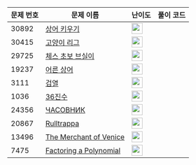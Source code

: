| 문제 번호 | 문제 이름 | 난이도 | 풀이 코드 |
| --- | --- | --- | --- |
| 30892 | [상어 키우기](https://www.acmicpc.net/problem/30892) | <img height="25px" width="25px=" src="https://static.solved.ac/tier_small/10.svg"/> |  |
| 30415 | [고양이 리그](https://www.acmicpc.net/problem/30415) | <img height="25px" width="25px=" src="https://static.solved.ac/tier_small/15.svg"/> |  |
| 29725 | [체스 초보 브실이](https://www.acmicpc.net/problem/29725) | <img height="25px" width="25px=" src="https://static.solved.ac/tier_small/2.svg"/> |  |
| 19237 | [어른 상어](https://www.acmicpc.net/problem/19237) | <img height="25px" width="25px=" src="https://static.solved.ac/tier_small/14.svg"/> |  |
| 3111 | [검열](https://www.acmicpc.net/problem/3111) | <img height="25px" width="25px=" src="https://static.solved.ac/tier_small/17.svg"/> |  |
| 1036 | [36진수](https://www.acmicpc.net/problem/1036) | <img height="25px" width="25px=" src="https://static.solved.ac/tier_small/15.svg"/> |  |
| 24356 | [ЧАСОВНИК](https://www.acmicpc.net/problem/24356) | <img height="25px" width="25px=" src="https://static.solved.ac/tier_small/2.svg"/> |  |
| 20867 | [Rulltrappa](https://www.acmicpc.net/problem/20867) | <img height="25px" width="25px=" src="https://static.solved.ac/tier_small/2.svg"/> |  |
| 13496 | [The Merchant of Venice](https://www.acmicpc.net/problem/13496) | <img height="25px" width="25px=" src="https://static.solved.ac/tier_small/2.svg"/> |  |
| 7475 | [Factoring a Polynomial](https://www.acmicpc.net/problem/7475) | <img height="25px" width="25px=" src="https://static.solved.ac/tier_small/12.svg"/> |  |
